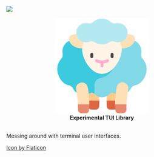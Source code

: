 ![](sheep.png)

<div align="center">
  <a href="https://www.github.com/syedtaz/ewe">
    <img src="./ewe.png" alt="Ewe logo from Flaticon" style="width:250px"/>
  </a>
  <br/>
  <strong>Experimental TUI Library</strong>
</div>
</div align="center">
<br/>

Messing around with terminal user interfaces.

<a href="https://www.flaticon.com/free-icons/lamb" title="lamb icons">Icon by Flaticon</a>